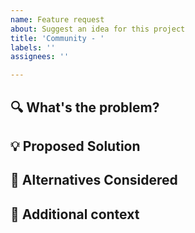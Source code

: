 ```yaml
---
name: Feature request
about: Suggest an idea for this project
title: 'Community - '
labels: ''
assignees: ''

---
```


<!-- Feature requests starting with # followed by a number (e.g., #123456) are linked to our internal task tracking system and represent features already being tracked or prioritized internally. If you'd like to submit a new feature request, please use the prefix "Community" for feature request and "Community Bug" for bug reports in the title (e.g., "Community - Add support for X") to indicate that it originates from our users. This helps us differentiate between internal and community-driven requests. Thank you for your contribution! -->

## 🔍 What's the problem?
<!-- A clear and concise description of what the problem is. Ex. I'm always frustrated when [...] -->

## 💡 Proposed Solution
<!-- A clear and concise description of what you want to happen. -->

## 🔄 Alternatives Considered
<!-- description of any alternative solutions or features you've considered. -->

## 📝 Additional context
<!-- Add any other context or screenshots about the feature request here -->
